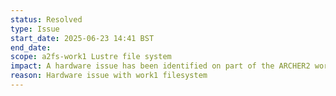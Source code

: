 ```yaml
---
status: Resolved
type: Issue
start_date: 2025-06-23 14:41 BST
end_date: 
scope: a2fs-work1 Lustre file system
impact: A hardware issue has been identified on part of the ARCHER2 work1 filesystem. No jobs allowed to start for projects hosted on this file system.
reason: Hardware issue with work1 filesystem
---
```

